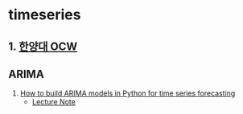 # timeseries

## 1. [한양대 OCW](./HYU_OCW/)



## ARIMA
1. [How to build ARIMA models in Python for time series forecasting](./Lianne_n_Justin/ARIMA_Tutorial.ipynb)
    - [Lecture Note](https://ugong2san.tistory.com/4630)